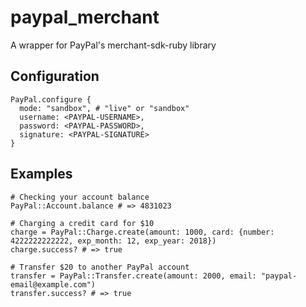 # paypal_merchant 

A wrapper for PayPal's merchant-sdk-ruby library


## Configuration

    PayPal.configure {
      mode: "sandbox", # "live" or "sandbox"
      username: <PAYPAL-USERNAME>, 
      password: <PAYPAL-PASSWORD>,
      signature: <PAYPAL-SIGNATURE>
    }


## Examples


    # Checking your account balance
    PayPal::Account.balance # => 4831023

    # Charging a credit card for $10
    charge = PayPal::Charge.create(amount: 1000, card: {number: 4222222222222, exp_month: 12, exp_year: 2018})
    charge.success? # => true

    # Transfer $20 to another PayPal account
    transfer = PayPal::Transfer.create(amount: 2000, email: "paypal-email@example.com")
    transfer.success? # => true

